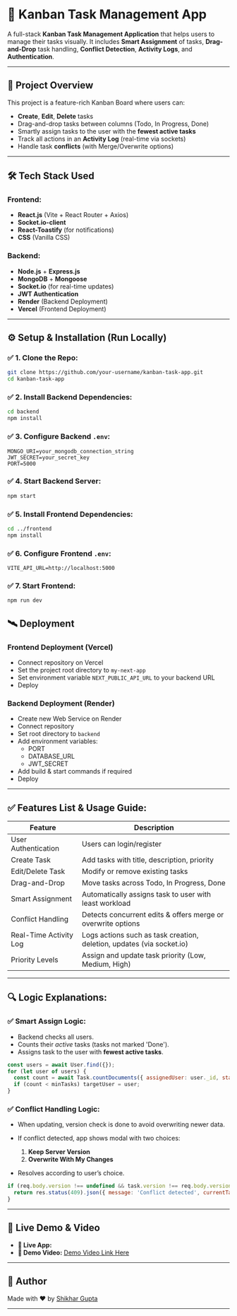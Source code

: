 # 📝 Kanban Task Management App

A full-stack **Kanban Task Management Application** that helps users to manage their tasks visually. It includes **Smart Assignment** of tasks, **Drag-and-Drop** task handling, **Conflict Detection**, **Activity Logs**, and **Authentication**.

---

## 🚀 Project Overview

This project is a feature-rich Kanban Board where users can:

* **Create**, **Edit**, **Delete** tasks
* Drag-and-drop tasks between columns (Todo, In Progress, Done)
* Smartly assign tasks to the user with the **fewest active tasks**
* Track all actions in an **Activity Log** (real-time via sockets)
* Handle task **conflicts** (with Merge/Overwrite options)

---

## 🛠️ Tech Stack Used

### Frontend:

* **React.js** (Vite + React Router + Axios)
* **Socket.io-client**
* **React-Toastify** (for notifications)
* **CSS** (Vanilla CSS)

### Backend:

* **Node.js** + **Express.js**
* **MongoDB** + **Mongoose**
* **Socket.io** (for real-time updates)
* **JWT Authentication**
* **Render** (Backend Deployment)
* **Vercel** (Frontend Deployment)

---

## ⚙️ Setup & Installation (Run Locally)

### ✅ 1. Clone the Repo:

```bash
git clone https://github.com/your-username/kanban-task-app.git
cd kanban-task-app
```

### ✅ 2. Install Backend Dependencies:

```bash
cd backend
npm install
```

### ✅ 3. Configure Backend `.env`:

```
MONGO_URI=your_mongodb_connection_string
JWT_SECRET=your_secret_key
PORT=5000
```

### ✅ 4. Start Backend Server:

```bash
npm start
```

### ✅ 5. Install Frontend Dependencies:

```bash
cd ../frontend
npm install
```

### ✅ 6. Configure Frontend `.env`:

```
VITE_API_URL=http://localhost:5000
```

### ✅ 7. Start Frontend:

```bash
npm run dev
```
## 🛰️ Deployment

### Frontend Deployment (Vercel)

- Connect repository on Vercel  
- Set the project root directory to `my-next-app`  
- Set environment variable `NEXT_PUBLIC_API_URL` to your backend URL  
- Deploy

### Backend Deployment (Render)

- Create new Web Service on Render  
- Connect repository  
- Set root directory to `backend`  
- Add environment variables:
  - PORT
  - DATABASE_URL
  - JWT_SECRET  
- Add build & start commands if required  
- Deploy

---

## ✅ Features List & Usage Guide:

| Feature                | Description                                                           |
| ---------------------- | --------------------------------------------------------------------- |
| User Authentication    | Users can login/register                                              |
| Create Task            | Add tasks with title, description, priority                           |
| Edit/Delete Task       | Modify or remove existing tasks                                       |
| Drag-and-Drop          | Move tasks across Todo, In Progress, Done                             |
| Smart Assignment       | Automatically assigns task to user with least workload                |
| Conflict Handling      | Detects concurrent edits & offers merge or overwrite options          |
| Real-Time Activity Log | Logs actions such as task creation, deletion, updates (via socket.io) |
| Priority Levels        | Assign and update task priority (Low, Medium, High)                   |

---

## 🔍 Logic Explanations:

### ✅ Smart Assign Logic:

* Backend checks all users.
* Counts their *active* tasks (tasks not marked 'Done').
* Assigns task to the user with **fewest active tasks**.

```js
const users = await User.find({});
for (let user of users) {
  const count = await Task.countDocuments({ assignedUser: user._id, status: { $ne: 'Done' } });
  if (count < minTasks) targetUser = user;
}
```

### ✅ Conflict Handling Logic:

* When updating, version check is done to avoid overwriting newer data.
* If conflict detected, app shows modal with two choices:

  1. **Keep Server Version**
  2. **Overwrite With My Changes**
* Resolves according to user’s choice.

```js
if (req.body.version !== undefined && task.version !== req.body.version) {
  return res.status(409).json({ message: 'Conflict detected', currentTask: task });
}
```

---

## 🔗 Live Demo & Video

* **🔴 Live App:** 
* **🎥 Demo Video:** [Demo Video Link Here](https://your-demo-video-link)

---

## 📌 Author

Made with ❤️ by [Shikhar Gupta](https://github.com/ShikharGupta0813)

---
